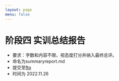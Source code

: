 ```yaml
---
layout: page
menu: false
---
```



# 阶段四 实训总结报告

 - 要求：字数和内容不限，视态度打分并纳入最终总评。
 - 命名为summaryreport.md
 - 提交至[ftp](http://172.18.178.57:8080)
 - 时间为 2022.11.26

